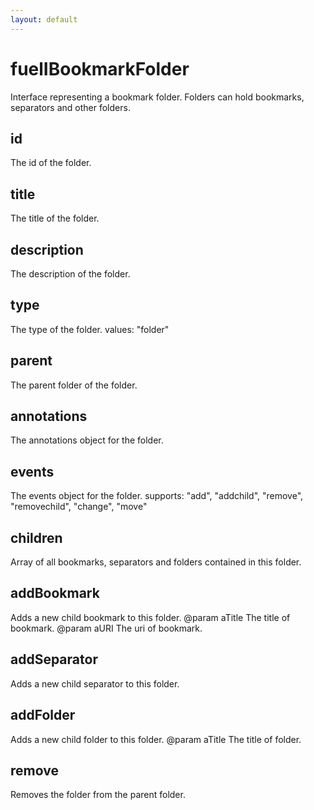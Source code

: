```yaml
---
layout: default
---
```


# fuelIBookmarkFolder #

Interface representing a bookmark folder. Folders
can hold bookmarks, separators and other folders.


## id ##

The id of the folder.


## title ##

The title of the folder.


## description ##

The description of the folder.


## type ##

The type of the folder.
values: "folder"


## parent ##

The parent folder of the folder.


## annotations ##

The annotations object for the folder.


## events ##

The events object for the folder.
supports: "add", "addchild", "remove", "removechild", "change", "move"


## children ##

Array of all bookmarks, separators and folders contained
in this folder.


## addBookmark ##

Adds a new child bookmark to this folder.
@param   aTitle
         The title of bookmark.
@param   aURI
         The uri of bookmark.


## addSeparator ##

Adds a new child separator to this folder.


## addFolder ##

Adds a new child folder to this folder.
@param   aTitle
         The title of folder.


## remove ##

Removes the folder from the parent folder.

